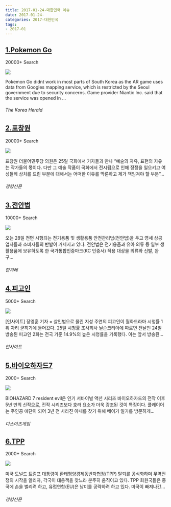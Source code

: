 ```yaml
---
title: 2017-01-24-대한민국 이슈
date: 2017-01-24-
categories: 2017-대한민국
tags: 
- 2017-01
---
```


[1.Pokemon Go](http://www.koreaherald.com/view.php?ud=20170125000616)
--

20000+ Search

![](http:)

Pokemon Go didnt work in most parts of South Korea as the AR game uses data from Googles mapping service, which is restricted by the Seoul government due to security concerns. Game provider Niantic Inc. said that the service was opened in ...
###### The Korea Herald

[2.표창원](http://news.khan.co.kr/kh_news/khan_art_view.html?artid=201701251615001)
--

20000+ Search

![](http:)

표창원 더불어민주당 의원은 25일 국회에서 기자들과 만나 “예술의 자유, 표현의 자유는 작가들의 몫이다. 다만 그 예술 작품이 국회에서 전시됨으로 인해 정쟁을 일으키고 여성들께 상처를 드린 부분에 대해서는 어떠한 이유를 막론하고 제가 책임져야 할 부분”...
###### 경향신문

[3.전안법](http://www.hani.co.kr/arti/economy/economy_general/780023.html)
--

10000+ Search

![](http:)

오는 28일 전면 시행되는 전기용품 및 생활용품 안전관리법(전안법)을 두고 영세 상공업자들과 소비자들의 반발이 거세지고 있다. 전안법은 전기용품과 유아 의류 등 일부 생활용품에 보유하도록 한 국가통합인증마크(KC 인증서) 적용 대상을 의류와 신발, 완구...
###### 한겨레

[4.피고인](http://www.insight.co.kr/newsRead.php?ArtNo=91683)
--

5000+ Search

![](http:)

[인사이트] 장영훈 기자 = 살인범으로 몰린 지성 주연의 피고인이 월화드라마 시청률 1위 자리 굳히기에 들어갔다. 25일 시청률 조사회사 닐슨코리아에 따르면 전날인 24일 방송된 피고인 2회는 전국 기준 14.9%의 높은 시청률을 기록했다. 이는 앞서 방송된...
###### 인사이트

[5.바이오하자드7](http://www.thisisgame.com/webzine/nboard/225/?n=68619)
--

2000+ Search

![](http:)

BIOHAZARD 7 resident evil​은 인기 서바이벌 액션 시리즈 바이오하자드의 전작 이후 5년 만의 신작으로, 전작 시리즈보다 호러 요소가 더욱 강조된 것이 특징이다. 플레이어는 주인공 에단이 되어 3년 전 사라진 아내를 찾기 위해 베이거 일가를 방문하게...
###### 디스이즈게임

[6.TPP](http://news.khan.co.kr/kh_news/khan_art_view.html?artid=201701242222015&code=970100)
--

2000+ Search

![](http:)

미국 도널드 트럼프 대통령이 환태평양경제동반자협정(TPP) 탈퇴를 공식화하며 무역전쟁의 시작을 알리자, 각국이 대응책을 찾느라 분주히 움직이고 있다. TPP 회원국들은 중국에 손을 벌리려 하고, 유럽연합(EU)은 남미를 공략하려 하고 있다. 미국이 빠져나간...
###### 경향신문

